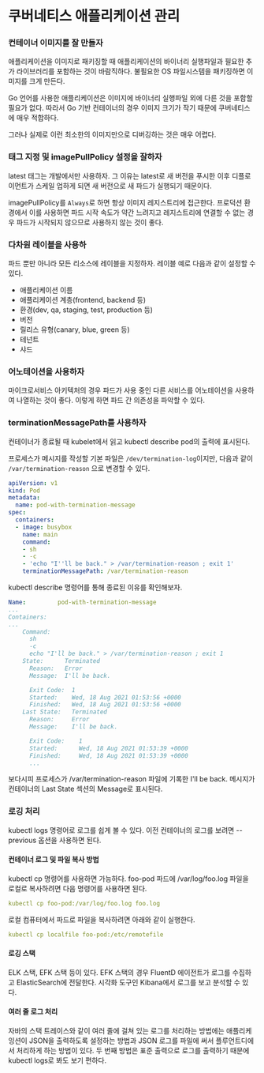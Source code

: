 # 쿠버네티스 애플리케이션 관리

### 컨테이너 이미지를 잘 만들자

애플리케이션을 이미지로 패키징할 때 애플리케이션의 바이너리 실행파일과 필요한 추가 라이브러리를 포함하는 것이 바람직하다. 불필요한 OS 파일시스템을 패키징하면 이미지를 크게 만든다.

Go 언어를 사용한 애플리케이션은 이미지에 바이너리 실행파일 외에 다른 것을 포함할 필요가 없다. 따라서 Go 기반 컨테이너의 경우 이미지 크기가 작기 때문에 쿠버네티스에 매우 적합하다.

 그러나 실제로 이런 최소한의 이미지만으로 디버깅하는 것은 매우 어렵다.

### 태그 지정 및 imagePullPolicy 설정을 잘하자

latest 태그는 개발에서만 사용하자. 그 이유는 latest로 새 버전을 푸시한 이후 디플로이먼트가 스케일 업하게 되면 새 버전으로 새 파드가 실행되기 때문이다.

imagePullPolicy를 `Always`로 하면 항상 이미지 레지스트리에 접근한다. 프로덕션 환경에서 이를 사용하면 파드 시작 속도가 약간 느려지고 레지스트리에 연결할 수 없는 경우 파드가 시작되지 않으므로 사용하지 않는 것이 좋다.

### 다차원 레이블을 사용하

파드 뿐만 아니라 모든 리소스에 레이블을 지정하자. 레이블 예로 다음과 같이 설정할 수 있다.

* 애플리케이션 이름
* 애플리케이션 계층\(frontend, backend 등\)
* 환경\(dev, qa, staging, test, production 등\)
* 버전
* 릴리스 유형\(canary, blue, green 등\)
* 테넌트
* 샤드

### 어노테이션을 사용하자

마이크로서비스 아키텍처의 경우 파드가 사용 중인 다른 서비스를 어노테이션을 사용하여 나열하는 것이 좋다. 이렇게 하면 파드 간 의존성을 파악할 수 있다.

### terminationMessagePath를 사용하자

컨테이너가 종료될 때 kubelet에서 읽고 kubectl describe pod의 출력에 표시된다.

프로세스가 메시지를 작성할 기본 파일은 `/dev/termination-log`이지만, 다음과 같이 `/var/termination-reason` 으로 변경할 수 있다.

```yaml
apiVersion: v1
kind: Pod
metadata:
  name: pod-with-termination-message
spec:
  containers:
  - image: busybox
    name: main
    command:
    - sh
    - -c
    - 'echo "I''ll be back." > /var/termination-reason ; exit 1'
    terminationMessagePath: /var/termination-reason
```

kubectl describe 명령어를 통해 종료된 이유를 확인해보자.

```yaml
Name:         pod-with-termination-message
...
Containers:
...
    Command:
      sh
      -c
      echo "I'll be back." > /var/termination-reason ; exit 1
    State:      Terminated
      Reason:   Error
      Message:  I'll be back.

      Exit Code:  1
      Started:    Wed, 18 Aug 2021 01:53:56 +0000
      Finished:   Wed, 18 Aug 2021 01:53:56 +0000
    Last State:   Terminated
      Reason:     Error
      Message:    I'll be back.

      Exit Code:    1
      Started:      Wed, 18 Aug 2021 01:53:39 +0000
      Finished:     Wed, 18 Aug 2021 01:53:39 +0000
      ...
```

보다시피 프로세스가 /var/termination-reason 파일에 기록한 I'll be back. 메시지가 컨테이너의 Last State 섹션의 Message로 표시된다.

### 로깅 처리

kubectl logs 명령어로 로그를 쉽게 볼 수 있다. 이전 컨테이너의 로그를 보려면 --previous 옵션을 사용하면 된다.

#### 컨테이너 로그 및 파일 복사 방법

kubectl cp 명령어를 사용하면 가능하다. foo-pod 파드에 /var/log/foo.log 파일을 로컬로 복사하려면 다음 명령어를 사용하면 된다.

```yaml
kubectl cp foo-pod:/var/log/foo.log foo.log
```

로컬 컴퓨터에서 파드로 파일을 복사하려면 아래와 같이 실행한다.

```yaml
kubectl cp localfile foo-pod:/etc/remotefile
```

#### 로깅 스택

ELK 스택, EFK 스택 등이 있다. EFK 스택의 경우 FluentD 에이전트가 로그를 수집하고 ElasticSearch에 전달한다. 시각화 도구인 Kibana에서 로그를 보고 분석할 수 있다.

#### 여러 줄 로그 처리

자바의 스택 트레이스와 같이 여러 줄에 걸쳐 있는 로그를 처리하는 방법에는 애플리케잉션이 JSON을 출력하도록 설정하는 방법과 JSON 로그를 파일에 써서 플루언트디에서 처리하게 하는 방법이 있다. 두 번째 방법은 표준 출력으로 로그를 출력하기 때문에 kubectl logs로 봐도 보기 편하다.

